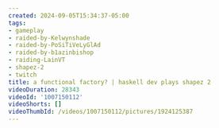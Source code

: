 ```yaml
---
created: 2024-09-05T15:34:37-05:00
tags:
- gameplay
- raided-by-Kelwynshade
- raided-by-PoSiTiVeLyGlAd
- raided-by-b1azinbishop
- raiding-LainVT
- shapez-2
- twitch
title: a functional factory? | haskell dev plays shapez 2
videoDuration: 28343
videoId: '1007150112'
videoShorts: []
videoThumbId: /videos/1007150112/pictures/1924125387
---
```

